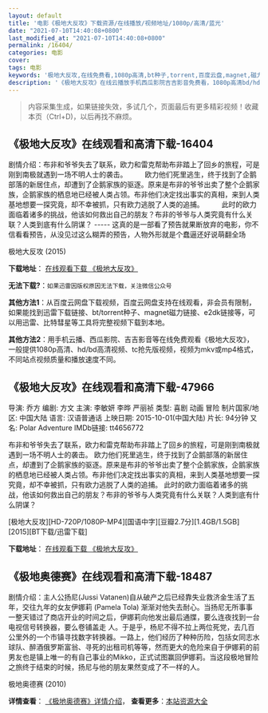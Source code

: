 ```yaml
---
layout: default
title: '电影《极地大反攻》下载资源/在线播放/视频地址/1080p/高清/蓝光'
date: "2021-07-10T14:40:08+0800"
last_modified_at: "2021-07-10T14:40:08+0800"
permalink: /16404/
categories: 电影
cover:
tags: 电影
keywords: '极地大反攻,在线免费看,1080p高清,bt种子,torrent,百度云盘,magnet,磁力链,迅雷下载资源'
description: '《极地大反攻》在线云播放手机西瓜影院吉吉影音免费看，1080p高清bd/hd未删减完整版和tc抢先枪版，mkv/mp4格式，附带bt/torrent种子、magnet/磁力链、百度云盘、网盘资源迅雷下载链接'
---
```


>内容采集生成，如果链接失效，多试几个，页面最后有更多精彩视频！收藏本页（Ctrl+D)，以后再找不麻烦。


## 《极地大反攻》在线观看和高清下载-16404

剧情介绍：布非和爷爷失去了联系，欧力和雷克帮助布非踏上了回乡的旅程，可是刚到南极就遇到一场不明人士的袭击。  　　欧力他们死里逃生，终于找到了企鹅部落的新居住点，却遭到了企鹅家族的驱逐。原来是布非的爷爷出卖了整个企鹅家族，企鹅家族的栖息地已经被人类占领。布非他们决定找出事实的真相，来到人类基地想要一探究竟，却不幸被抓，只有欧力逃脱了人类的追捕。  　　此时的欧力面临着诸多的挑战，他该如何救出自己的朋友？布非的爷爷与人类究竟有什么关联？人类到底有什么阴谋？ ----- 这真的是一部看了预告就果断放弃的电影，你不信看看预告，从没见过这么糊弄的预告，人物外形就是个蠢逼还好说萌翻全场


极地大反攻 (2015)

**下载地址**： [在线观看下载 《极地大反攻》](https://www.btbtdy.me/btdy/dy4071.html) 


**无法下载?**：`如果迅雷因版权原因无法下载，关注微信公众号 `

**其他方法1**：从百度云网盘下载视频，百度云网盘支持在线观看，非会员有限制，如果能找到迅雷下载链接、bt/torrent种子、magnet磁力链接、e2dk链接等，可以用迅雷、比特彗星等工具将完整视频下载到本地。

**其他方法2**：用手机云播、西瓜影院、吉吉影音等在线免费观看《极地大反攻》，一般提供1080p高清、hd/bd高清视频、tc抢先版视频，视频为mkv或mp4格式，不同站点视频质量和播放速度不同。


## 《极地大反攻》在线观看和高清下载-47966

导演: 乔方 编剧: 方文 主演: 李敏妍 李晔 严丽祯 类型: 喜剧 动画 冒险 制片国家/地区: 中国大陆 语言: 汉语普通话 上映日期: 2015-10-01(中国大陆) 片长: 94分钟 又名: Polar Adventure IMDb链接: tt4656772

布非和爷爷失去了联系，欧力和雷克帮助布非踏上了回乡的旅程，可是刚到南极就遇到一场不明人士的袭击。 欧力他们死里逃生，终于找到了企鹅部落的新居住点，却遭到了企鹅家族的驱逐。原来是布非的爷爷出卖了整个企鹅家族，企鹅家族的栖息地已经被人类占领。布非他们决定找出事实的真相，来到人类基地想要一探究竟，却不幸被抓，只有欧力逃脱了人类的追捕。 此时的欧力面临着诸多的挑战，他该如何救出自己的朋友？布非的爷爷与人类究竟有什么关联？人类到底有什么阴谋？


[极地大反攻][HD-720P/1080P-MP4][国语中字][豆瓣2.7分][1.4GB/1.5GB][2015][BT下载/迅雷下载]

**下载地址**： [在线观看下载 《极地大反攻》](https://www.btdx8.com/torrent/polar_adventure_2015.html) 


## 《极地奥德赛》在线观看和高清下载-18487

剧情介绍：主人公扬尼(Jussi Vatanen)自从破产之后已经靠失业救济金生活了五年，交往九年的女友伊娜莉 (Pamela Tola) 渐渐对他失去耐心。当扬尼无所事事一整天错过了商店开业的时间之后，伊娜莉向他发出最后通牒，要么连夜找到一台电视信号转换器，要么卷铺盖走 人。于是乎，杨尼不得不拉上两位死党，去几百公里外的一个市镇寻找数字转换器。一路上，他们经历了种种历险，包括女同志水球队、醉酒俄罗斯富翁、寻死的出租司机等等，然而更大的危险来自于伊娜莉的前男友也是镇上唯一的有自己事业的Mikko，正式试图赢回伊娜莉。当这段极地冒险之旅终于结束的时候，扬尼与他的朋友果然变成了不一样的人。


极地奥德赛 (2010)

**详情查看**： [《极地奥德赛》详情介绍](/movie/18487/)， **查看更多**：[本站资源大全](/movie/t/all/)

